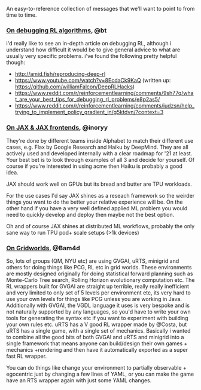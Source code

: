 An easy-to-reference collection of messages that we'll want to point to from time to time. 

### [On debugging RL algorithms](https://discord.com/channels/765294874832273419/765294874832273422/771326797571948564), @bt

i'd really like to see an in-depth article on debugging RL, although i understand how difficult it would be to give general advice to what are usually very specific problems. i've found the following pretty helpful though: 
- http://amid.fish/reproducing-deep-rl
- https://www.youtube.com/watch?v=8EcdaCk9KaQ (written up: https://github.com/williamFalcon/DeepRLHacks)
- https://www.reddit.com/r/reinforcementlearning/comments/9sh77q/what_are_your_best_tips_for_debugging_rl_problems/e8p2as5/
- https://www.reddit.com/r/reinforcementlearning/comments/iudzsn/help_trying_to_implement_policy_gradient_in/g5ktdvn/?context=3

### [On JAX & JAX frontends](https://discord.com/channels/765294874832273419/765939632327229440/771864560931962921), @inoryy
They're done by different teams inside Alphabet to match their different use cases, e.g. Flax by Google Research and Haiku by DeepMind. They are all actively used and developed internally with a clear roadmap for '21 at least. Your best bet is to look through examples of all 3 and decide for yourself. Of course if you're interested in using acme then Haiku is probably a good idea.

JAX should work well on GPUs but its bread and butter are TPU workloads.

For the use cases I'd say JAX shines as a reseach framework so the weirder things you want to do the better your relative experience will be. On the other hand if you have a very well defined applied ML problem you would need to quickly develop and deploy then maybe not the best option.

Oh and of course JAX shines at distributed ML workflows, probably the only sane way to run TPU pod+ scale setups (>1k devices)

### [On Gridworlds](https://discord.com/channels/765294874832273419/765294874832273422/785104506651148309), @Bam4d
So, lots of groups (QM, NYU etc) are using GVGAI, uRTS, minigrid and others for doing things like PCG, RL etc in grid worlds. These environments are mostly designed originally for doing statistical forward planning such as Monte-Carlo Tree search, Rolling Horizon evolutionary computation etc. The RL wrappers built for GVGAI are straight up terrible, really really inefficient and very limited to only set of 5 levels per environment etc, its very hard to use your own levels for things like PCG unless you are working in Java. Additionally with GVGAI, the VGDL language it uses is very bespoke and is not naturally supported by any languages, so you'd have to write your own tools for generating the syntax etc if you want to experiment with building your own rules etc. uRTS has a V good RL wrapper made by @Costa, but uRTS has a single game, with a single set of mechanics. Basically i wanted to combine all the good bits of both GVGAI and uRTS and minigrid into a  single framework that means anyone can build/design their own games + mechanics +rendering and then have it automatically exported as a super fast RL wrapper.

You can do things like change your environment to partially observable + egocentric just by changing a few lines of YAML, or you can make the game have an RTS wrapper again with just some YAML changes.